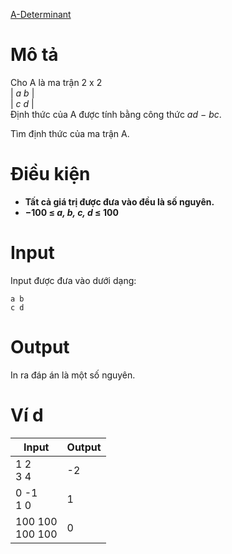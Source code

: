 [A-Determinant](https://atcoder.jp/contests/abc184/tasks/abc184_a)<br/>
# Mô tả

Cho A là ma trận 2 x 2 <br/>| *a  b* |<br/>| *c  d* |  
Định thức của A được tính bằng công thức *ad* − *bc*.

Tìm định thức của ma trận A.
# Điều kiện
* **Tất cả giá trị được đưa vào đều là số nguyên.**
* **−100 ≤ *a, b, c, d* ≤ 100**
# Input 
Input được đưa vào dưới dạng:
```
a b
c d
```
# Output
In ra đáp án là một số nguyên.
# Ví d
|Input|Output|
|-|-|
|1 2<br/>3 4|-2|
|0 -1<br/>1 0|1|
|100 100<br/>100 100|0|  
